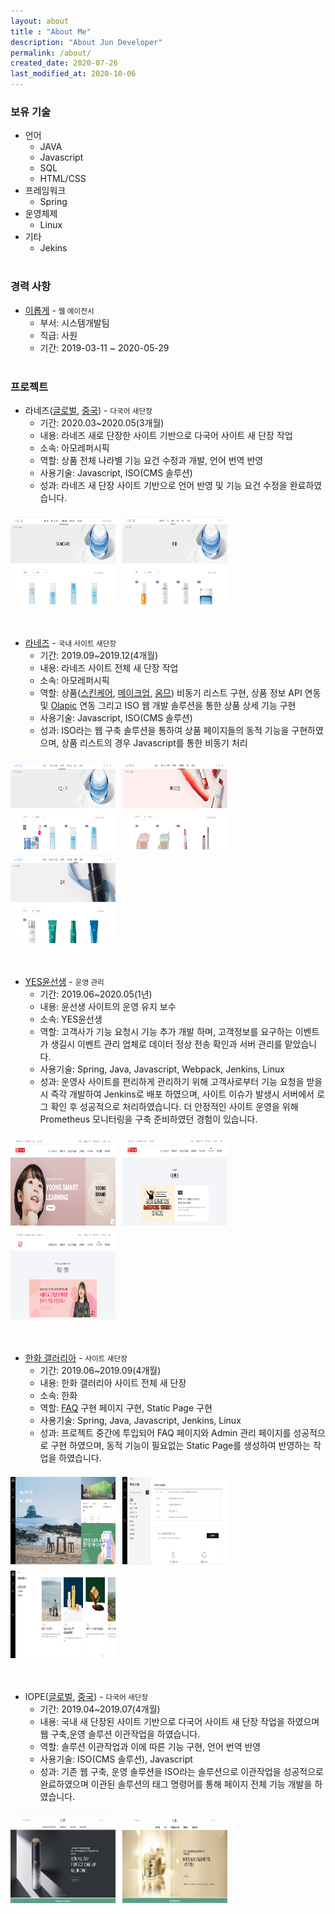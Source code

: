 ```yaml
---
layout: about
title : "About Me"
description: "About Jun Developer"
permalink: /about/
created_date: 2020-07-26
last_modified_at: 2020-10-06
---
```

<style>
  .web-img {
    height: 10em;
    width: 12em;
    margin: 0.5em 0.5em 0 0;
  }
</style>

### 보유 기술

- 언어
  - JAVA
  - Javascript
  - SQL
  - HTML/CSS
- 프레임워크
  - Spring
- 운영체제
  - Linux
- 기타
  - Jekins
<br><br>

### 경력 사항

- [이롭게](https://iropke.com/) - <small>웹 에이전시</small>
  - 부서: 시스템개발팀
  - 직급: 사원
  - 기간: 2019-03-11 ~ 2020-05-29
<br><br>

### 프로젝트

- 라네즈([글로벌](https://www.laneige.com/int/en/), [중국](https://www.laneige.com.cn/)) - <small>다국어 새단장</small>
  - 기간: 2020.03~2020.05(3개월)
  - 내용: 라네즈 새로 단장한 사이트 기반으로 다국어 사이트 새 단장 작업
  - 소속: 아모레퍼시픽
  - 역할: 상품 전체 나라별 기능 요건 수정과 개발, 언어 번역 반영
  - 사용기술: Javascript, ISO(CMS 솔루션) 
  - 성과: 라네즈 새 단장 사이트 기반으로 언어 반영 및 기능 요건 수정을 완료하였습니다.   
<img src="/assets/images/about/laneige-en.png" class="web-img">
<img src="/assets/images/about/laneige-cn.png" class="web-img">   <br><br><br>

- [라네즈](https://www.laneige.com/kr/ko/index.html) - <small>국내 사이트 새단장</small>
  - 기간: 2019.09~2019.12(4개월)
  - 내용: 라네즈 사이트 전체 새 단장 작업
  - 소속: 아모레퍼시픽
  - 역할: 상품([스킨케어](https://www.laneige.com/kr/ko/skincare/), [메이크업](https://www.laneige.com/kr/ko/makeup/), [옴므](https://www.laneige.com/kr/ko/homme/)) 비동기 리스트 구현, 상품 정보 API 연동 및 [Olapic](https://www.olapic.com/) 연동 그리고 ISO 웹 개발 솔루션을 통한 상품 상세 기능 구현
  - 사용기술: Javascript, ISO(CMS 솔루션)
  - 성과: ISO라는 웹 구축 솔루션을 통하여 상품 페이지들의 동적 기능을 구현하였으며, 상품 리스트의 경우 Javascript를 통한 비동기 처리   
<img src="/assets/images/about/laneige-kr-skincare.png" class="web-img">
<img src="/assets/images/about/laneige-kr-makeup.png" class="web-img">
<img src="/assets/images/about/laneige-kr-homme.png" class="web-img">   <br><br><br>


- [YES윤선생](https://www.yoons.com/) - <small>운영 관리</small>
  - 기간: 2019.06~2020.05(1년)
  - 내용: 윤선생 사이트의 운영 유지 보수
  - 소속: YES윤선생
  - 역할: 고객사가 기능 요청시 기능 추가 개발 하며, 고객정보를 요구하는 이벤트가 생길시 이벤트 관리 업체로 데이터 정상 전송 확인과 서버 관리를 맡았습니다.
  - 사용기술: Spring, Java, Javascript, Webpack, Jenkins, Linux
  - 성과: 운영사 사이트를 편리하게 관리하기 위해 고객사로부터 기능 요청을 받을 시 즉각 개발하여 Jenkins로 배포 하였으며, 사이트 이슈가 발생시 서버에서 로그 확인 후 성공적으로 처리하였습니다. 더 안정적인 사이트 운영을 위해 Prometheus 모니터링을 구축 준비하였던 경험이 있습니다.   
<img src="/assets/images/about/yoons.png" class="web-img">
<img src="/assets/images/about/yoons2.png" class="web-img">
<img src="/assets/images/about/yoons3.png" class="web-img">   <br><br><br>

- [한화 갤러리아](https://dept.galleria.co.kr/) - <small>사이트 새단장</small>
  - 기간: 2019.06~2019.09(4개월)
  - 내용: 한화 갤러리아 사이트 전체 새 단장
  - 소속: 한화
  - 역할: [FAQ](https://dept.galleria.co.kr/utility/customer-center/faq) 구현 페이지 구현, Static Page 구현
  - 사용기술: Spring, Java, Javascript, Jenkins, Linux
  - 성과: 프로젝트 중간에 투입되어 FAQ 페이지와 Admin 관리 페이지를 성공적으로 구현 하였으며, 동적 기능이 필요없는 Static Page를 생성하여 반영하는 작업을 하였습니다.   
<img src="/assets/images/about/galleria.png" class="web-img">
<img src="/assets/images/about/galleria-faq.png" class="web-img">
<img src="/assets/images/about/galleria-story.png" class="web-img">   <br><br><br>

- IOPE([글로벌](https://www.iope.com/int/en/index.html), [중국](https://www.iope.com.cn/)) - <small>다국어 새단장</small>
  - 기간: 2019.04~2019.07(4개월)
  - 내용: 국내 새 단장된 사이트 기반으로 다국어 사이트 새 단장 작업을 하였으며 웹 구축,운영 솔루션 이관작업을 하였습니다.
  - 역할: 솔루션 이관작업과 이에 따른 기능 구현, 언어 번역 반영
  - 사용기술: ISO(CMS 솔루션), Javascript
  - 성과: 기존 웹 구축, 운영 솔루션을 ISO라는 솔루션으로 이관작업을 성공적으로 완료하였으며 이관된 솔루션의 태그 명령어를 통해 페이지 전체 기능 개발을 하였습니다.      
<img src="/assets/images/about/iope-en.png" class="web-img">
<img src="/assets/images/about/iope-cn.png" class="web-img">